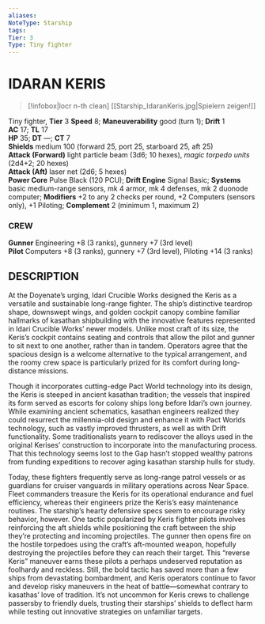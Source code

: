 ```yaml
---
aliases: 
NoteType: Starship
tags: 
Tier: 3
Type: Tiny fighter
---
```

# IDARAN KERIS
> [!infobox|locr n-th clean]
>  [[Starship_IdaranKeris.jpg|Spielern zeigen!]]
> 

Tiny fighter, **Tier** 3 
**Speed** 8; **Maneuverability** good (turn 1); **Drift** 1  
**AC** 17; **TL** 17  
**HP** 35; **DT** —; **CT** 7  
**Shields** medium 100 (forward 25, port 25, starboard 25, aft 25)  
**Attack (Forward)** light particle beam (3d6; 10 hexes), _magic torpedo units_ (2d4+2; 20 hexes)  
**Attack (Aft)** laser net (2d6; 5 hexes)  
**Power Core** Pulse Black (120 PCU); **Drift Engine** Signal Basic; **Systems** basic medium-range sensors, mk 4 armor, mk 4 defenses, mk 2 duonode computer; **Modifiers** +2 to any 2 checks per round, +2 Computers (sensors only), +1 Piloting; **Complement** 2 (minimum 1, maximum 2)

### CREW

**Gunner** Engineering +8 (3 ranks), gunnery +7 (3rd level)  
**Pilot** Computers +8 (3 ranks), gunnery +7 (3rd level), Piloting +14 (3 ranks)

## DESCRIPTION

At the Doyenate’s urging, Idari Crucible Works designed the Keris as a versatile and sustainable long-range fighter. The ship’s distinctive teardrop shape, downswept wings, and golden cockpit canopy combine familiar hallmarks of kasathan shipbuilding with the innovative features represented in Idari Crucible Works’ newer models. Unlike most craft of its size, the Keris’s cockpit contains seating and controls that allow the pilot and gunner to sit next to one another, rather than in tandem. Operators agree that the spacious design is a welcome alternative to the typical arrangement, and the roomy crew space is particularly prized for its comfort during long-distance missions.  
  
Though it incorporates cutting-edge Pact World technology into its design, the Keris is steeped in ancient kasathan tradition; the vessels that inspired its form served as escorts for colony ships long before Idari’s own journey. While examining ancient schematics, kasathan engineers realized they could resurrect the millennia-old design and enhance it with Pact Worlds technology, such as vastly improved thrusters, as well as with Drift functionality. Some traditionalists yearn to rediscover the alloys used in the original Kerises’ construction to incorporate into the manufacturing process. That this technology seems lost to the Gap hasn’t stopped wealthy patrons from funding expeditions to recover aging kasathan starship hulls for study.  
  
Today, these fighters frequently serve as long-range patrol vessels or as guardians for cruiser vanguards in military operations across Near Space. Fleet commanders treasure the Keris for its operational endurance and fuel efficiency, whereas their engineers prize the Keris’s easy maintenance routines. The starship’s hearty defensive specs seem to encourage risky behavior, however. One tactic popularized by Keris fighter pilots involves reinforcing the aft shields while positioning the craft between the ship they’re protecting and incoming projectiles. The gunner then opens fire on the hostile torpedoes using the craft’s aft-mounted weapon, hopefully destroying the projectiles before they can reach their target. This “reverse Keris” maneuver earns these pilots a perhaps undeserved reputation as foolhardy and reckless. Still, the bold tactic has saved more than a few ships from devastating bombardment, and Keris operators continue to favor and develop risky maneuvers in the heat of battle—somewhat contrary to kasathas’ love of tradition. It’s not uncommon for Keris crews to challenge passersby to friendly duels, trusting their starships’ shields to deflect harm while testing out innovative strategies on unfamiliar targets.
